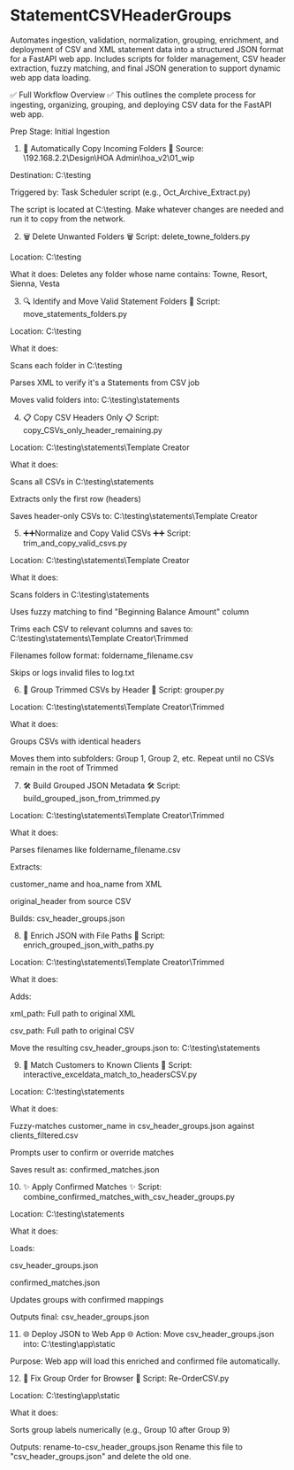 # StatementCSVHeaderGroups
Automates ingestion, validation, normalization, grouping, enrichment, and deployment of CSV and XML statement data into a structured JSON format for a FastAPI web app. Includes scripts for folder management, CSV header extraction, fuzzy matching, and final JSON generation to support dynamic web app data loading.



✅ Full Workflow Overview ✅
This outlines the complete process for ingesting, organizing, grouping, and deploying CSV data for the FastAPI web app.

 Prep Stage: Initial Ingestion
1. 📁 Automatically Copy Incoming Folders 📁
Source:
\\192.168.2.2\Design\HOA Admin\hoa_v2\01_wip

Destination:
C:\testing

Triggered by:
Task Scheduler script (e.g., Oct_Archive_Extract.py)

The script is located at C:\testing. Make whatever changes are needed and run it to copy from the network.




2. 🗑️ Delete Unwanted Folders 🗑️
Script: delete_towne_folders.py

Location: C:\testing

What it does:
Deletes any folder whose name contains:
Towne, Resort, Sienna, Vesta




3. 🔍 Identify and Move Valid Statement Folders 🔎
Script: move_statements_folders.py

Location: C:\testing

What it does:

Scans each folder in C:\testing

Parses XML to verify it's a Statements from CSV job

Moves valid folders into:
C:\testing\statements



4. 📋 Copy CSV Headers Only 📋
Script: copy_CSVs_only_header_remaining.py

Location: C:\testing\statements\Template Creator

What it does:

Scans all CSVs in C:\testing\statements

Extracts only the first row (headers)

Saves header-only CSVs to:
C:\testing\statements\Template Creator



5. ➕➕Normalize and Copy Valid CSVs ➕➕
Script: trim_and_copy_valid_csvs.py

Location: C:\testing\statements\Template Creator

What it does:

Scans folders in C:\testing\statements

Uses fuzzy matching to find "Beginning Balance Amount" column

Trims each CSV to relevant columns and saves to:
C:\testing\statements\Template Creator\Trimmed

Filenames follow format: foldername_filename.csv

Skips or logs invalid files to log.txt




6. 📁 Group Trimmed CSVs by Header 📁
Script: grouper.py

Location: C:\testing\statements\Template Creator\Trimmed

What it does:

Groups CSVs with identical headers

Moves them into subfolders:
Group 1, Group 2, etc.
Repeat until no CSVs remain in the root of Trimmed




7. 🛠️ Build Grouped JSON Metadata 🛠️
Script: build_grouped_json_from_trimmed.py

Location: C:\testing\statements\Template Creator\Trimmed

What it does:

Parses filenames like foldername_filename.csv

Extracts:

customer_name and hoa_name from XML

original_header from source CSV

Builds:
csv_header_groups.json



8. 🧪 Enrich JSON with File Paths 🧪
Script: enrich_grouped_json_with_paths.py

Location: C:\testing\statements\Template Creator\Trimmed

What it does:

Adds:

xml_path: Full path to original XML

csv_path: Full path to original CSV

Move the resulting csv_header_groups.json to:
C:\testing\statements





9. 🧬 Match Customers to Known Clients 🧬
Script: interactive_exceldata_match_to_headersCSV.py

Location: C:\testing\statements

What it does:

Fuzzy-matches customer_name in csv_header_groups.json against clients_filtered.csv

Prompts user to confirm or override matches

Saves result as:
confirmed_matches.json




10. ✨ Apply Confirmed Matches ✨
Script: combine_confirmed_matches_with_csv_header_groups.py

Location: C:\testing\statements

What it does:

Loads:

csv_header_groups.json

confirmed_matches.json

Updates groups with confirmed mappings

Outputs final:
csv_header_groups.json




11. 🌐 Deploy JSON to Web App 🌐
Action:
Move csv_header_groups.json into:
C:\testing\app\static

Purpose:
Web app will load this enriched and confirmed file automatically.





12. 🔧 Fix Group Order for Browser 🔧
Script: Re-OrderCSV.py

Location: C:\testing\app\static

What it does:

Sorts group labels numerically (e.g., Group 10 after Group 9)

Outputs:
rename-to-csv_header_groups.json
Rename this file to "csv_header_groups.json" and delete the old one.
